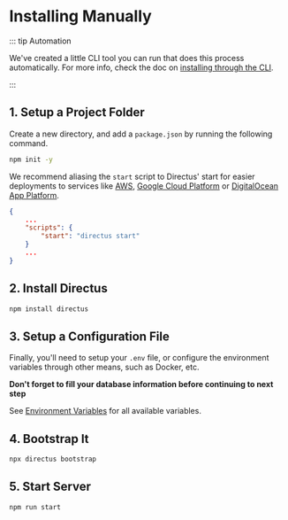 # Installing Manually

::: tip Automation

We've created a little CLI tool you can run that does this process automatically. For more info, check the doc on
[installing through the CLI](/self-hosted/installation/cli/).

:::

## 1. Setup a Project Folder

Create a new directory, and add a `package.json` by running the following command.

```bash
npm init -y
```

We recommend aliasing the `start` script to Directus' start for easier deployments to services like
[AWS](/self-hosted/installation/aws/), [Google Cloud Platform](/self-hosted/installation/gcp) or
[DigitalOcean App Platform](/self-hosted/installation/digitalocean-app-platform/).

```json
{
	...
	"scripts": {
		"start": "directus start"
	}
	...
}
```

## 2. Install Directus

```bash
npm install directus
```

## 3. Setup a Configuration File

Finally, you'll need to setup your `.env` file, or configure the environment variables through other means, such as
Docker, etc.

**Don't forget to fill your database information before continuing to next step**

See [Environment Variables](/self-hosted/config-options/#general) for all available variables.

## 4. Bootstrap It

```bash
npx directus bootstrap
```

## 5. Start Server

```bash
npm run start
```
